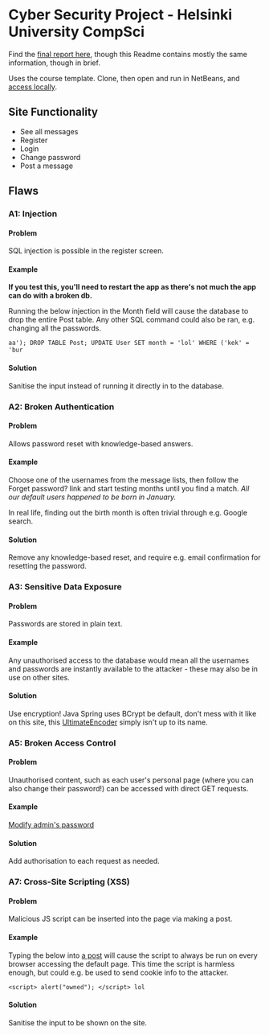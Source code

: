 # Cyber Security Project - Helsinki University CompSci

Find the [final report here](report.txt), though this Readme contains mostly the same information, though in brief.

Uses the course template. Clone, then open and run in NetBeans, and [access locally](http://localhost:8080).

## Site Functionality
- See all messages
- Register
- Login
- Change password
- Post a message

## Flaws
### A1: Injection
#### Problem
SQL injection is possible in the register screen.
#### Example
**If you test this, you'll need to restart the app as there's not much the app can do with a broken db.**

Running the below injection in the Month field will cause the database to drop the entire Post table. Any other SQL command could also be ran, e.g. changing all the passwords.

```aa'); DROP TABLE Post; UPDATE User SET month = 'lol' WHERE ('kek' = 'bur```
#### Solution
Sanitise the input instead of running it directly in to the database.

### A2: Broken Authentication
#### Problem
Allows password reset with knowledge-based answers.
#### Example
Choose one of the usernames from the message lists, then follow the Forget password? link and start testing months until you find a match. *All our default users happened to be born in January.*

In real life, finding out the birth month is often trivial through e.g. Google search.
#### Solution
Remove any knowledge-based reset, and require e.g. email confirmation for resetting the password.

### A3: Sensitive Data Exposure
#### Problem
Passwords are stored in plain text.
#### Example
Any unauthorised access to the database would mean all the usernames and passwords are instantly available to the attacker - these may also be in use on other sites.
#### Solution
Use encryption! Java Spring uses BCrypt be default, don't mess with it like on this site, this [UltimateEncoder](src/main/java/sec/project/config/UltimateEncoder.java) simply isn't up to its name.

### A5: Broken Access Control
#### Problem
Unauthorised content, such as each user's personal page (where you can also change their password!) can be accessed with direct GET requests.
#### Example
[Modify admin's password](http://localhost:8080/edit/admin)
#### Solution
Add authorisation to each request as needed.

### A7: Cross-Site Scripting (XSS)
#### Problem
Malicious JS script can be inserted into the page via making a post.
#### Example
Typing the below into [a post](http://localhost:8080/post) will cause the script to always be run on every browser accessing the default page. This time the script is harmless enough, but could e.g. be used to send cookie info to the attacker.

```<script> alert("owned"); </script> lol```
#### Solution
Sanitise the input to be shown on the site.
